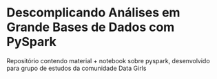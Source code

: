 # Descomplicando Análises em Grande Bases de Dados com PySpark

Repositório contendo material + notebook sobre pyspark, desenvolvido para grupo de estudos da comunidade Data Girls
